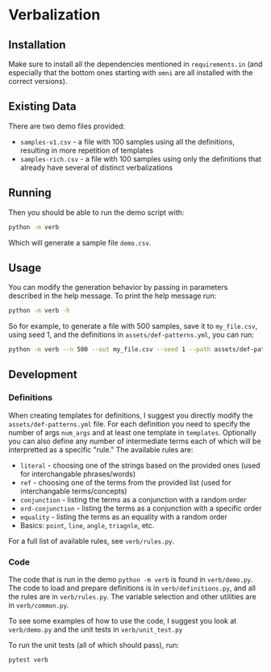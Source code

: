 

# Verbalization


## Installation

Make sure to install all the dependencies mentioned in `requirements.in` (and especially that the bottom ones starting with `omni` are all installed with the correct versions).

## Existing Data

There are two demo files provided:
- `samples-v1.csv` - a file with 100 samples using all the definitions, resulting in more repetition of templates
- `samples-rich.csv` - a file with 100 samples using only the definitions that already have several of distinct verbalizations

## Running

Then you should be able to run the demo script with:

```bash
python -m verb
```

Which will generate a sample file `demo.csv`.

## Usage

You can modify the generation behavior by passing in parameters described in the help message. To print the help message run:

```bash
python -m verb -h
```

So for example, to generate a file with 500 samples, save it to `my_file.csv`, using seed 1, and the definitions in `assets/def-patterns.yml`, you can run:

```bash
python -m verb --n 500 --out my_file.csv --seed 1 --path assets/def-patterns.yml
```


## Development

### Definitions

When creating templates for definitions, I suggest you directly modify the `assets/def-patterns.yml` file. For each definition you need to specify the number of args `num_args` and at least one template in `templates`. Optionally you can also define any number of intermediate terms each of which will be interpretted as a specific "rule." The available rules are:

- `literal` - choosing one of the strings based on the provided ones (used for interchangable phrases/words)
- `ref` - choosing one of the terms from the provided list (used for interchangable terms/concepts)
- `conjunction` - listing the terms as a conjunction with a random order
- `ord-conjunction` - listing the terms as a conjunction with a specific order
- `equality` - listing the terms as an equality with a random order
- Basics: `point`, `line`, `angle`, `triagnle`, etc.

For a full list of available rules, see `verb/rules.py`.


### Code

The code that is run in the demo `python -m verb` is found in `verb/demo.py`. The code to load and prepare definitions is in `verb/definitions.py`, and all the rules are in `verb/rules.py`. The variable selection and other utilities are in `verb/common.py`.

To see some examples of how to use the code, I suggest you look at `verb/demo.py` and the unit tests in `verb/unit_test.py`

To run the unit tests (all of which should pass), run:

```bash
pytest verb
```





















